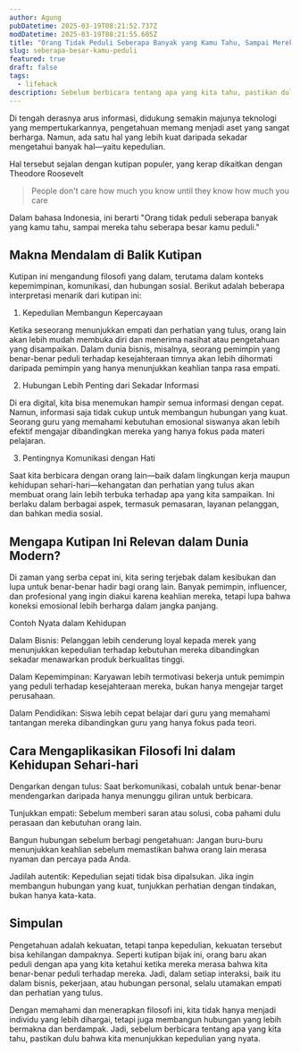 ```yaml
---
author: Agung
pubDatetime: 2025-03-19T08:21:52.737Z
modDatetime: 2025-03-19T08:21:55.605Z
title: "Orang Tidak Peduli Seberapa Banyak yang Kamu Tahu, Sampai Mereka Tahu Seberapa Besar Kamu Peduli"
slug: seberapa-besar-kamu-peduli
featured: true
draft: false
tags:
  - lifehack
description: Sebelum berbicara tentang apa yang kita tahu, pastikan dulu bahwa kita menunjukkan kepedulian yang nyata.
---
```


Di tengah derasnya arus informasi, didukung semakin majunya teknologi yang mempertukarkannya, pengetahuan memang menjadi aset yang sangat berharga. Namun, ada satu hal yang lebih kuat daripada sekadar mengetahui banyak hal—yaitu kepedulian.

Hal tersebut sejalan dengan kutipan populer, yang kerap dikaitkan dengan Theodore Roosevelt
>People don't care how much you know until they know how much you care

Dalam bahasa Indonesia, ini berarti "Orang tidak peduli seberapa banyak yang kamu tahu, sampai mereka tahu seberapa besar kamu peduli."

## Makna Mendalam di Balik Kutipan

Kutipan ini mengandung filosofi yang dalam, terutama dalam konteks kepemimpinan, komunikasi, dan hubungan sosial. Berikut adalah beberapa interpretasi menarik dari kutipan ini:

1. Kepedulian Membangun Kepercayaan

Ketika seseorang menunjukkan empati dan perhatian yang tulus, orang lain akan lebih mudah membuka diri dan menerima nasihat atau pengetahuan yang disampaikan. Dalam dunia bisnis, misalnya, seorang pemimpin yang benar-benar peduli terhadap kesejahteraan timnya akan lebih dihormati daripada pemimpin yang hanya menunjukkan keahlian tanpa rasa empati.

2. Hubungan Lebih Penting dari Sekadar Informasi

Di era digital, kita bisa menemukan hampir semua informasi dengan cepat. Namun, informasi saja tidak cukup untuk membangun hubungan yang kuat. Seorang guru yang memahami kebutuhan emosional siswanya akan lebih efektif mengajar dibandingkan mereka yang hanya fokus pada materi pelajaran.

3. Pentingnya Komunikasi dengan Hati

Saat kita berbicara dengan orang lain—baik dalam lingkungan kerja maupun kehidupan sehari-hari—kehangatan dan perhatian yang tulus akan membuat orang lain lebih terbuka terhadap apa yang kita sampaikan. Ini berlaku dalam berbagai aspek, termasuk pemasaran, layanan pelanggan, dan bahkan media sosial.

## Mengapa Kutipan Ini Relevan dalam Dunia Modern?

Di zaman yang serba cepat ini, kita sering terjebak dalam kesibukan dan lupa untuk benar-benar hadir bagi orang lain. Banyak pemimpin, influencer, dan profesional yang ingin diakui karena keahlian mereka, tetapi lupa bahwa koneksi emosional lebih berharga dalam jangka panjang.

Contoh Nyata dalam Kehidupan

Dalam Bisnis: Pelanggan lebih cenderung loyal kepada merek yang menunjukkan kepedulian terhadap kebutuhan mereka dibandingkan sekadar menawarkan produk berkualitas tinggi.

Dalam Kepemimpinan: Karyawan lebih termotivasi bekerja untuk pemimpin yang peduli terhadap kesejahteraan mereka, bukan hanya mengejar target perusahaan.

Dalam Pendidikan: Siswa lebih cepat belajar dari guru yang memahami tantangan mereka dibandingkan guru yang hanya fokus pada teori.

## Cara Mengaplikasikan Filosofi Ini dalam Kehidupan Sehari-hari

Dengarkan dengan tulus: Saat berkomunikasi, cobalah untuk benar-benar mendengarkan daripada hanya menunggu giliran untuk berbicara.

Tunjukkan empati: Sebelum memberi saran atau solusi, coba pahami dulu perasaan dan kebutuhan orang lain.

Bangun hubungan sebelum berbagi pengetahuan: Jangan buru-buru menunjukkan keahlian sebelum memastikan bahwa orang lain merasa nyaman dan percaya pada Anda.

Jadilah autentik: Kepedulian sejati tidak bisa dipalsukan. Jika ingin membangun hubungan yang kuat, tunjukkan perhatian dengan tindakan, bukan hanya kata-kata.

## Simpulan

Pengetahuan adalah kekuatan, tetapi tanpa kepedulian, kekuatan tersebut bisa kehilangan dampaknya. Seperti kutipan bijak ini, orang baru akan peduli dengan apa yang kita ketahui ketika mereka merasa bahwa kita benar-benar peduli terhadap mereka. Jadi, dalam setiap interaksi, baik itu dalam bisnis, pekerjaan, atau hubungan personal, selalu utamakan empati dan perhatian yang tulus.

Dengan memahami dan menerapkan filosofi ini, kita tidak hanya menjadi individu yang lebih dihargai, tetapi juga membangun hubungan yang lebih bermakna dan berdampak. Jadi, sebelum berbicara tentang apa yang kita tahu, pastikan dulu bahwa kita menunjukkan kepedulian yang nyata.
